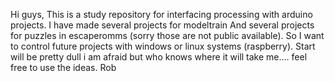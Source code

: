 Hi  guys,
This is a study repository for interfacing processing with arduino projects. I have made several projects for modeltrain And several projects for
puzzles in escaperomms (sorry those are not public available). So I want to control future projects with windows or linux systems (raspberry). 
Start will be pretty dull i am afraid but who knows where it will take me.... feel free to use the ideas.
Rob
